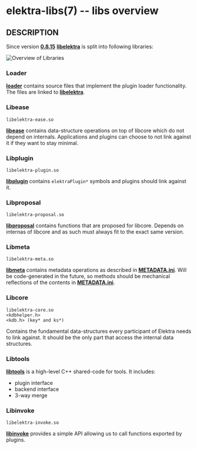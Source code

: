 elektra-libs(7) -- libs overview
================================

## DESCRIPTION

Since version **[0.8.15](/doc/decisions/library_split.md)** **[libelektra](elektra/)**
is split into following libraries:

![Overview of Libraries](/doc/images/overview_libs.png)

### Loader

**[loader](loader/)** contains source files that implement the plugin
loader functionality. The files are linked to **[libelektra](elektra/)**.

### Libease

    libelektra-ease.so

**[libease](ease/)** contains data-structure operations on top of libcore which do not depend on internals.
Applications and plugins can choose to not link against it if they want to stay minimal.

### Libplugin

    libelektra-plugin.so

**[libplugin](plugin/)** contains `elektraPlugin*` symbols and plugins should link against it.

### Libproposal

    libelektra-proposal.so

**[libproposal](proposal/)** contains functions that are proposed for libcore. Depends on internas of libcore and as
such must always fit to the exact same version.

### Libmeta

    libelektra-meta.so

**[libmeta](meta/meta.c)** contains metadata operations as described in **[METADATA.ini](/doc/METADATA.ini)**.
Will be code-generated in the future, so methods should be mechanical reflections
of the contents in **[METADATA.ini](/doc/METADATA.ini)**.

### Libcore

    libelektra-core.so
    <kdbhelper.h>
    <kdb.h> (key* and ks*)

Contains the fundamental data-structures every participant of Elektra needs
to link against. It should be the only part that access the internal
data structures.

### Libtools

**[libtools](tools/)** is a high-level C++ shared-code for tools. It includes:

- plugin interface
- backend interface
- 3-way merge

### Libinvoke

    libelektra-invoke.so

**[libinvoke](invoke/)** provides a simple API allowing us to call functions exported by plugins. 
